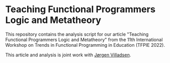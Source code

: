 # Teaching Functional Programmers Logic and Metatheory
This repository contains the analysis script for our article "Teaching Functional Programmers Logic and Metatheory" from the 11th International Workshop on Trends in Functional Programming in Education (TFPIE 2022).

This article and analysis is joint work with [Jørgen Villadsen](http://people.compute.dtu.dk/jovi/).
